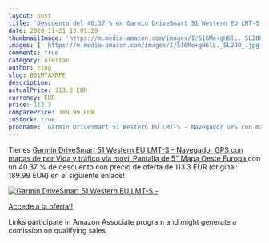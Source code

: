 ```yaml
---
layout: post
title: 'Descuento del 40.37 % en Garmin DriveSmart 51 Western EU LMT-S - '
date: 2020-11-21 13:01:29
thumbnailImage: 'https://m.media-amazon.com/images/I/516Me+gH6lL._SL200_.jpg'
images: [ 'https://m.media-amazon.com/images/I/516Me+gH6lL._SL200_.jpg' ]
comments: true
category: ofertas
author: ring
slug: B01MYAXRPE
description:
actualPrice: 113.3 EUR
currency: EUR
price: 113.3
comparePrice: 189.99 EUR
inStock: true
prodname: 'Garmin DriveSmart 51 Western EU LMT-S - Navegador GPS con mapas de por Vida y tráfico vía móvil  Pantalla de 5"  Mapa Oeste Europa '
---
```


Tienes [Garmin DriveSmart 51 Western EU LMT-S - Navegador GPS con mapas de por Vida y tráfico vía móvil  Pantalla de 5"  Mapa Oeste Europa ](https://www.amazon.es/dp/B01MYAXRPE/?tag=tolees-21) con un 40.37 % de descuento con precio de oferta de 113.3 EUR (original: 189.99 EUR) en el siguiente enlace!

[![Garmin DriveSmart 51 Western EU LMT-S - ](https://m.media-amazon.com/images/I/516Me+gH6lL._SL200_.jpg)](https://www.amazon.es/dp/B01MYAXRPE/?tag=tolees-21)

[Accede a la oferta!!](https://www.amazon.es/dp/B01MYAXRPE/?tag=tolees-21)

Links participate in Amazon Associate program and might generate a comission on qualifying sales


